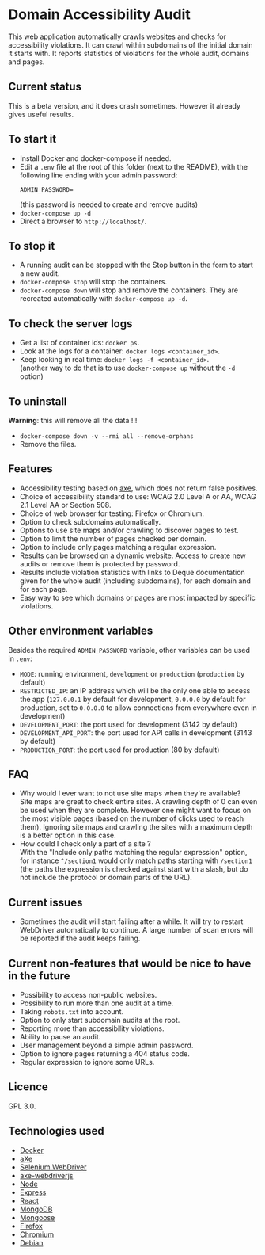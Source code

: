 # Domain Accessibility Audit

This web application automatically crawls websites and checks for accessibility violations.
It can crawl within subdomains of the initial domain it starts with.
It reports statistics of violations for the whole audit, domains and pages.

## Current status
This is a beta version, and it does crash sometimes.
However it already gives useful results.

## To start it
- Install Docker and docker-compose if needed.
- Edit a `.env` file at the root of this folder (next to the README),
  with the following line ending with your admin password:
  ```
  ADMIN_PASSWORD=
  ```
  (this password is needed to create and remove audits)
- `docker-compose up -d`
- Direct a browser to `http://localhost/`.

## To stop it
- A running audit can be stopped with the Stop button in the form to start a new audit.
- `docker-compose stop` will stop the containers.
- `docker-compose down` will stop and remove the containers. They are recreated automatically with `docker-compose up -d`.

## To check the server logs
- Get a list of container ids: `docker ps`.
- Look at the logs for a container: `docker logs <container_id>`.
- Keep looking in real time: `docker logs -f <container_id>`.  
  (another way to do that is to use `docker-compose up` without the `-d` option)

## To uninstall
**Warning**: this will remove all the data !!!
- `docker-compose down -v --rmi all --remove-orphans`
- Remove the files.

## Features
- Accessibility testing based on [axe](https://github.com/dequelabs/axe-core), which does not return false positives.
- Choice of accessibility standard to use: WCAG 2.0 Level A or AA, WCAG 2.1 Level AA or Section 508.
- Choice of web browser for testing: Firefox or Chromium.
- Option to check subdomains automatically.
- Options to use site maps and/or crawling to discover pages to test.
- Option to limit the number of pages checked per domain.
- Option to include only pages matching a regular expression.
- Results can be browsed on a dynamic website. Access to create new audits or remove them is protected by password.
- Results include violation statistics with links to Deque documentation given for the whole audit (including subdomains), for each domain and for each page.
- Easy way to see which domains or pages are most impacted by specific violations.

## Other environment variables
Besides the required `ADMIN_PASSWORD` variable, other variables can be used in `.env`:
- `MODE`: running environment, `development` or `production` (`production` by default)
- `RESTRICTED_IP`: an IP address which will be the only one able to access the app
  (`127.0.0.1` by default for development, `0.0.0.0` by default for production,
    set to `0.0.0.0` to allow connections from everywhere even in development)
- `DEVELOPMENT_PORT`: the port used for development (3142 by default)
- `DEVELOPMENT_API_PORT`: the port used for API calls in development (3143 by default)
- `PRODUCTION_PORT`: the port used for production (80 by default)

## FAQ
- Why would I ever want to not use site maps when they're available?  
  Site maps are great to check entire sites. A crawling depth of 0 can even
  be used when they are complete.
  However one might want to focus on the most visible pages
  (based on the number of clicks used to reach them).
  Ignoring site maps and crawling the sites with a maximum depth is
  a better option in this case.
- How could I check only a part of a site ?  
  With the "Include only paths matching the regular expression" option,
  for instance `^/section1` would only match paths starting with `/section1`
  (the paths the expression is checked against start with a slash,
  but do not include the protocol or domain parts of the URL).

## Current issues
- Sometimes the audit will start failing after a while. It will try to restart WebDriver automatically to continue. A large number of scan errors will be reported if the audit keeps failing.

## Current non-features that would be nice to have in the future
- Possibility to access non-public websites.
- Possibility to run more than one audit at a time.
- Taking `robots.txt` into account.
- Option to only start subdomain audits at the root.
- Reporting more than accessibility violations.
- Ability to pause an audit.
- User management beyond a simple admin password.
- Option to ignore pages returning a 404 status code.
- Regular expression to ignore some URLs.

## Licence
GPL 3.0.

## Technologies used
- [Docker](https://www.docker.com/)
- [aXe](https://github.com/dequelabs/axe-core)
- [Selenium WebDriver](https://www.seleniumhq.org/projects/webdriver/)
- [axe-webdriverjs](https://github.com/dequelabs/axe-webdriverjs)
- [Node](https://nodejs.org/)
- [Express](https://expressjs.com/)
- [React](https://reactjs.org/)
- [MongoDB](https://www.mongodb.com/)
- [Mongoose](https://mongoosejs.com/)
- [Firefox](https://www.mozilla.org/en-US/firefox/)
- [Chromium](https://www.chromium.org/Home)
- [Debian](https://www.debian.org/)
